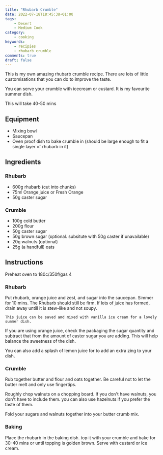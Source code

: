 ```yaml
---
title: "Rhubarb Crumble"
date: 2022-07-18T18:45:38+01:00
tags:
    - Desert
    - Medium Cook
category:
    - cooking
keywords:
    - recipies
    - rhubarb crumble
comments: true
draft: false
---
```

This is my own amazing rhubarb crumble recipe.
There are lots of little customisations that you can do to improve the taste.

You can serve your crumble with icecream or custard.
It is my favourite summer dish.

This will take 40-50 mins

## Equipment

- Mixing bowl
- Saucepan
- Oven proof dish to bake crumble in (should be large enough to fit a single layer of rhubarb in it)

## Ingredients

### Rhubarb

- 600g rhubarb (cut into chunks)
- 75ml Orange juice or Fresh Orange
- 50g caster sugar

### Crumble

- 100g cold butter
- 200g flour
- 50g caster sugar
- 50g brown sugar (optional. subsitute with 50g caster if unavailable)
- 20g walnuts (optional)
- 25g (a handfull) oats

## Instructions

Preheat oven to 180c/350f/gas 4

### Rhubarb

Put rhubarb, orange juice and zest, and sugar into the saucepan.
Simmer for 10 mins.
The Rhubarb should still be firm.
If lots of juice has formed, drain away untill it is stew-like and not soupy.

    This juice can be saved and mixed with vanilla ice cream for a lovely summer dish.

If you are using orange juice, check the packaging the sugar quantity and subtract that from the amount of caster sugar you are adding.
This will help balance the sweetness of the dish.

You can also add a splash of lemon juice for to add an extra zing to your dish.

### Crumble

Rub together butter and flour and oats together.
Be careful not to let the butter melt and only use fingertips.

Roughly chop walnuts on a chopping board.
If you don't have walnuts, you don't have to include them. you can also use hazelnuts if you prefer the taste of them.

Fold your sugars and walnuts together into your butter crumb mix.

### Baking

Place the rhubarb in the baking dish. top it with your crumble and bake for 30-40 mins or until topping is golden brown.
Serve with custard or ice cream.

<script src="https://utteranc.es/client.js"
        repo="Blotz/blotz.github.io"
        issue-term="url"
        label="blotz.dev"
        theme="github-light"
        crossorigin="anonymous"
        async>
</script>